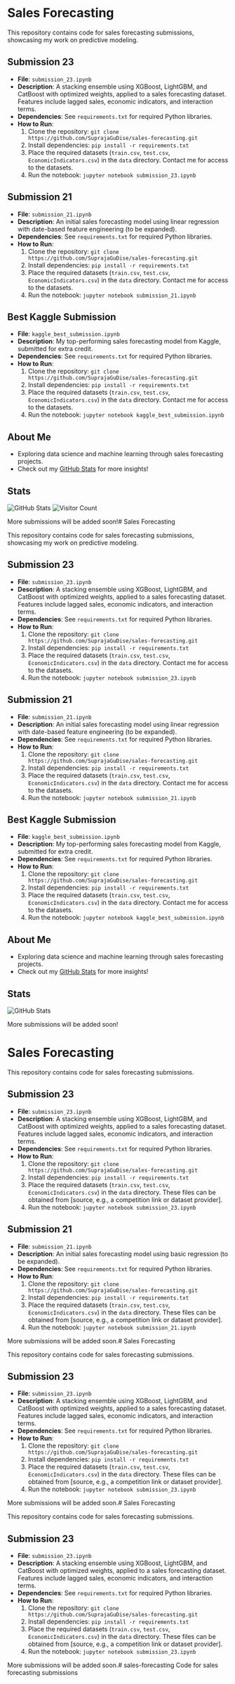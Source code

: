 # Sales Forecasting

This repository contains code for sales forecasting submissions, 
showcasing my work on predictive modeling.

## Submission 23
- **File**: `submission_23.ipynb`
- **Description**: A stacking ensemble using XGBoost, LightGBM, and 
CatBoost with optimized weights, applied to a sales forecasting dataset. 
Features include lagged sales, economic indicators, and interaction 
terms.
- **Dependencies**: See `requirements.txt` for required Python libraries.
- **How to Run**:
  1. Clone the repository: `git clone 
https://github.com/SuprajaGuDise/sales-forecasting.git`
  2. Install dependencies: `pip install -r requirements.txt`
  3. Place the required datasets (`train.csv`, `test.csv`, 
`EconomicIndicators.csv`) in the `data` directory. Contact me for access 
to the datasets.
  4. Run the notebook: `jupyter notebook submission_23.ipynb`

## Submission 21
- **File**: `submission_21.ipynb`
- **Description**: An initial sales forecasting model using linear 
regression with date-based feature engineering (to be expanded).
- **Dependencies**: See `requirements.txt` for required Python libraries.
- **How to Run**:
  1. Clone the repository: `git clone 
https://github.com/SuprajaGuDise/sales-forecasting.git`
  2. Install dependencies: `pip install -r requirements.txt`
  3. Place the required datasets (`train.csv`, `test.csv`, 
`EconomicIndicators.csv`) in the `data` directory. Contact me for access 
to the datasets.
  4. Run the notebook: `jupyter notebook submission_21.ipynb`

## Best Kaggle Submission
- **File**: `kaggle_best_submission.ipynb`
- **Description**: My top-performing sales forecasting model from Kaggle, 
submitted for extra credit.
- **Dependencies**: See `requirements.txt` for required Python libraries.
- **How to Run**:
  1. Clone the repository: `git clone 
https://github.com/SuprajaGuDise/sales-forecasting.git`
  2. Install dependencies: `pip install -r requirements.txt`
  3. Place the required datasets (`train.csv`, `test.csv`, 
`EconomicIndicators.csv`) in the `data` directory. Contact me for access 
to the datasets.
  4. Run the notebook: `jupyter notebook kaggle_best_submission.ipynb`

## About Me
- Exploring data science and machine learning through sales forecasting 
projects.
- Check out my [GitHub Stats](https://github.com/SuprajaGuDise) for more 
insights!

## Stats
![GitHub 
Stats](https://github-readme-stats.vercel.app/api?username=SuprajaGuDise&show_icons=true)
![Visitor 
Count](https://visitor-badge.laobi.icu/badge?page_id=SuprajaGuDise.sales-forecasting)

More submissions will be added soon!# 
Sales 
Forecasting

This repository contains code for sales forecasting submissions, 
showcasing my work on predictive modeling.

## Submission 23
- **File**: `submission_23.ipynb`
- **Description**: A stacking ensemble using XGBoost, LightGBM, and 
CatBoost with optimized weights, applied to a sales forecasting dataset. 
Features include lagged sales, economic indicators, and interaction terms.
- **Dependencies**: See `requirements.txt` for required Python libraries.
- **How to Run**:
  1. Clone the repository: `git clone 
https://github.com/SuprajaGuDise/sales-forecasting.git`
  2. Install dependencies: `pip install -r requirements.txt`
  3. Place the required datasets (`train.csv`, `test.csv`, 
`EconomicIndicators.csv`) in the `data` directory. Contact me for access 
to the datasets.
  4. Run the notebook: `jupyter notebook submission_23.ipynb`

## Submission 21
- **File**: `submission_21.ipynb`
- **Description**: An initial sales forecasting model using linear 
regression with date-based feature engineering (to be expanded).
- **Dependencies**: See `requirements.txt` for required Python libraries.
- **How to Run**:
  1. Clone the repository: `git clone 
https://github.com/SuprajaGuDise/sales-forecasting.git`
  2. Install dependencies: `pip install -r requirements.txt`
  3. Place the required datasets (`train.csv`, `test.csv`, 
`EconomicIndicators.csv`) in the `data` directory. Contact me for access 
to the datasets.
  4. Run the notebook: `jupyter notebook submission_21.ipynb`

## Best Kaggle Submission
- **File**: `kaggle_best_submission.ipynb`
- **Description**: My top-performing sales forecasting model from Kaggle, 
submitted for extra credit.
- **Dependencies**: See `requirements.txt` for required Python libraries.
- **How to Run**:
  1. Clone the repository: `git clone 
https://github.com/SuprajaGuDise/sales-forecasting.git`
  2. Install dependencies: `pip install -r requirements.txt`
  3. Place the required datasets (`train.csv`, `test.csv`, 
`EconomicIndicators.csv`) in the `data` directory. Contact me for access 
to the datasets.
  4. Run the notebook: `jupyter notebook kaggle_best_submission.ipynb`

## About Me
- Exploring data science and machine learning through sales forecasting 
projects.
- Check out my [GitHub Stats](#) for more insights!

## Stats
![GitHub 
Stats](https://github-readme-stats.vercel.app/api?username=SuprajaGuDise&show_icons=true)

More submissions will be added soon!


# Sales Forecasting

This repository contains code for sales forecasting submissions.

## Submission 23
- **File**: `submission_23.ipynb`
- **Description**: A stacking ensemble using XGBoost, LightGBM, and 
CatBoost with optimized weights, applied to a sales forecasting dataset. 
Features include lagged sales, economic indicators, and interaction 
terms.
- **Dependencies**: See `requirements.txt` for required Python libraries.
- **How to Run**:
  1. Clone the repository: `git clone 
https://github.com/SuprajaGuDise/sales-forecasting.git`
  2. Install dependencies: `pip install -r requirements.txt`
  3. Place the required datasets (`train.csv`, `test.csv`, 
`EconomicIndicators.csv`) in the `data` directory. These files can be 
obtained from [source, e.g., a competition link or dataset provider].
  4. Run the notebook: `jupyter notebook submission_23.ipynb`

## Submission 21
- **File**: `submission_21.ipynb`
- **Description**: An initial sales forecasting model using basic 
regression (to be expanded).
- **Dependencies**: See `requirements.txt` for required Python libraries.
- **How to Run**:
  1. Clone the repository: `git clone 
https://github.com/SuprajaGuDise/sales-forecasting.git`
  2. Install dependencies: `pip install -r requirements.txt`
  3. Place the required datasets (`train.csv`, `test.csv`, 
`EconomicIndicators.csv`) in the `data` directory. These files can be 
obtained from [source, e.g., a competition link or dataset provider].
  4. Run the notebook: `jupyter notebook submission_21.ipynb`

More submissions will be added soon.# 
Sales Forecasting

This repository contains code for sales forecasting submissions.

## Submission 23
- **File**: `submission_23.ipynb`
- **Description**: A stacking ensemble using XGBoost, LightGBM, and 
CatBoost with optimized weights, applied to a sales forecasting dataset. 
Features include lagged sales, economic indicators, and interaction 
terms.
- **Dependencies**: See `requirements.txt` for required Python libraries.
- **How to Run**:
  1. Clone the repository: `git clone 
https://github.com/SuprajaGuDise/sales-forecasting.git`
  2. Install dependencies: `pip install -r requirements.txt`
  3. Place the required datasets (`train.csv`, `test.csv`, 
`EconomicIndicators.csv`) in the `data` directory. These files can be 
obtained from [source, e.g., a competition link or dataset provider].
  4. Run the notebook: `jupyter notebook submission_23.ipynb`

More submissions will be added soon.# 
Sales Forecasting

This repository contains code for sales forecasting submissions.

## Submission 23
- **File**: `submission_23.ipynb`
- **Description**: A stacking ensemble using XGBoost, LightGBM, and 
CatBoost with optimized weights, applied to a sales forecasting dataset. 
Features include lagged sales, economic indicators, and interaction 
terms.
- **Dependencies**: See `requirements.txt` for required Python libraries.
- **How to Run**:
  1. Clone the repository: `git clone 
https://github.com/SuprajaGuDise/sales-forecasting.git`
  2. Install dependencies: `pip install -r requirements.txt`
  3. Place the required datasets (`train.csv`, `test.csv`, 
`EconomicIndicators.csv`) in the `data` directory. These files can be 
obtained from [source, e.g., a competition link or dataset provider].
  4. Run the notebook: `jupyter notebook submission_23.ipynb`

More submissions will be added soon.# 
sales-forecasting Code for sales forecasting submissions

